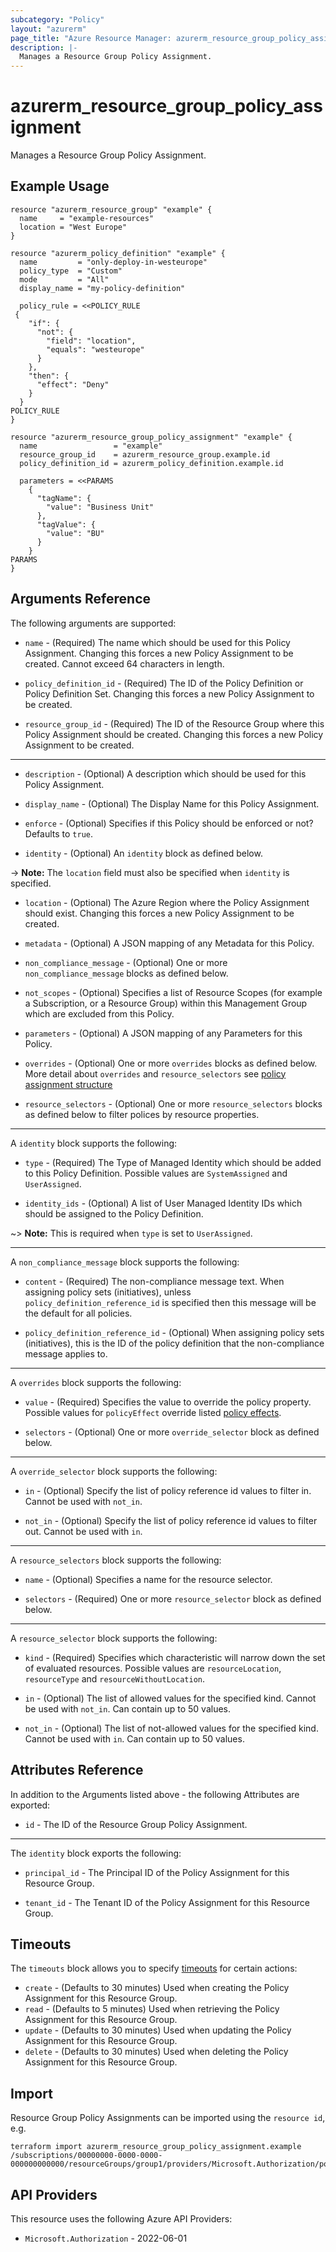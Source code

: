```yaml
---
subcategory: "Policy"
layout: "azurerm"
page_title: "Azure Resource Manager: azurerm_resource_group_policy_assignment"
description: |-
  Manages a Resource Group Policy Assignment.
---
```


# azurerm_resource_group_policy_assignment

Manages a Resource Group Policy Assignment.

## Example Usage

```hcl
resource "azurerm_resource_group" "example" {
  name     = "example-resources"
  location = "West Europe"
}

resource "azurerm_policy_definition" "example" {
  name         = "only-deploy-in-westeurope"
  policy_type  = "Custom"
  mode         = "All"
  display_name = "my-policy-definition"

  policy_rule = <<POLICY_RULE
 {
    "if": {
      "not": {
        "field": "location",
        "equals": "westeurope"
      }
    },
    "then": {
      "effect": "Deny"
    }
  }
POLICY_RULE
}

resource "azurerm_resource_group_policy_assignment" "example" {
  name                 = "example"
  resource_group_id    = azurerm_resource_group.example.id
  policy_definition_id = azurerm_policy_definition.example.id

  parameters = <<PARAMS
    {
      "tagName": {
        "value": "Business Unit"
      },
      "tagValue": {
        "value": "BU"
      }
    }
PARAMS
}
```

## Arguments Reference

The following arguments are supported:

* `name` - (Required) The name which should be used for this Policy Assignment. Changing this forces a new Policy Assignment to be created. Cannot exceed 64 characters in length.

* `policy_definition_id` - (Required) The ID of the Policy Definition or Policy Definition Set. Changing this forces a new Policy Assignment to be created.

* `resource_group_id` - (Required) The ID of the Resource Group where this Policy Assignment should be created. Changing this forces a new Policy Assignment to be created.

---

* `description` - (Optional) A description which should be used for this Policy Assignment.

* `display_name` - (Optional) The Display Name for this Policy Assignment.

* `enforce` - (Optional) Specifies if this Policy should be enforced or not? Defaults to `true`.

* `identity` - (Optional) An `identity` block as defined below.

-> **Note:** The `location` field must also be specified when `identity` is specified.

* `location` - (Optional) The Azure Region where the Policy Assignment should exist. Changing this forces a new Policy Assignment to be created.

* `metadata` - (Optional) A JSON mapping of any Metadata for this Policy.

* `non_compliance_message` - (Optional) One or more `non_compliance_message` blocks as defined below.

* `not_scopes` - (Optional) Specifies a list of Resource Scopes (for example a Subscription, or a Resource Group) within this Management Group which are excluded from this Policy.

* `parameters` - (Optional) A JSON mapping of any Parameters for this Policy.

* `overrides` - (Optional) One or more `overrides` blocks as defined below. More detail about `overrides` and `resource_selectors` see [policy assignment structure](https://learn.microsoft.com/en-us/azure/governance/policy/concepts/assignment-structure#resource-selectors-preview)

* `resource_selectors` - (Optional) One or more `resource_selectors` blocks as defined below to filter polices by resource properties.

---

A `identity` block supports the following:

* `type` - (Required) The Type of Managed Identity which should be added to this Policy Definition. Possible values are `SystemAssigned` and `UserAssigned`.

* `identity_ids` - (Optional) A list of User Managed Identity IDs which should be assigned to the Policy Definition.

~> **Note:** This is required when `type` is set to `UserAssigned`.

---

A `non_compliance_message` block supports the following:

* `content` - (Required) The non-compliance message text. When assigning policy sets (initiatives), unless `policy_definition_reference_id` is specified then this message will be the default for all policies.

* `policy_definition_reference_id` - (Optional) When assigning policy sets (initiatives), this is the ID of the policy definition that the non-compliance message applies to.

---

A `overrides` block supports the following:

* `value` - (Required) Specifies the value to override the policy property. Possible values for `policyEffect` override listed [policy effects](https://learn.microsoft.com/en-us/azure/governance/policy/concepts/effects).

* `selectors` - (Optional) One or more `override_selector` block as defined below.

---

A `override_selector` block supports the following:

* `in` - (Optional) Specify the list of policy reference id values to filter in. Cannot be used with `not_in`.

* `not_in` - (Optional) Specify the list of policy reference id values to filter out. Cannot be used with `in`.

---

A `resource_selectors` block supports the following:

* `name` - (Optional) Specifies a name for the resource selector.

* `selectors` - (Required) One or more `resource_selector` block as defined below.

---

A `resource_selector` block supports the following:

* `kind` - (Required) Specifies which characteristic will narrow down the set of evaluated resources. Possible values are `resourceLocation`, `resourceType` and `resourceWithoutLocation`.

* `in` - (Optional) The list of allowed values for the specified kind. Cannot be used with `not_in`. Can contain up to 50 values.

* `not_in` - (Optional) The list of not-allowed values for the specified kind. Cannot be used with `in`. Can contain up to 50 values.


## Attributes Reference

In addition to the Arguments listed above - the following Attributes are exported:

* `id` - The ID of the Resource Group Policy Assignment.

---

The `identity` block exports the following:

* `principal_id` - The Principal ID of the Policy Assignment for this Resource Group.

* `tenant_id` - The Tenant ID of the Policy Assignment for this Resource Group.

## Timeouts

The `timeouts` block allows you to specify [timeouts](https://www.terraform.io/language/resources/syntax#operation-timeouts) for certain actions:

* `create` - (Defaults to 30 minutes) Used when creating the Policy Assignment for this Resource Group.
* `read` - (Defaults to 5 minutes) Used when retrieving the Policy Assignment for this Resource Group.
* `update` - (Defaults to 30 minutes) Used when updating the Policy Assignment for this Resource Group.
* `delete` - (Defaults to 30 minutes) Used when deleting the Policy Assignment for this Resource Group.

## Import

Resource Group Policy Assignments can be imported using the `resource id`, e.g.

```shell
terraform import azurerm_resource_group_policy_assignment.example /subscriptions/00000000-0000-0000-000000000000/resourceGroups/group1/providers/Microsoft.Authorization/policyAssignments/assignment1
```

## API Providers
<!-- This section is generated, changes will be overwritten -->
This resource uses the following Azure API Providers:

* `Microsoft.Authorization` - 2022-06-01
